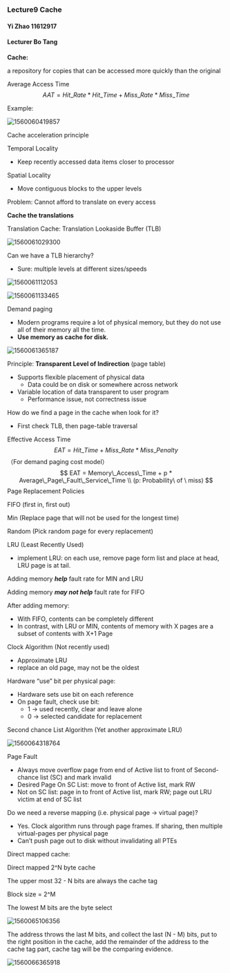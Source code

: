 ### Lecture9 Cache

#### Yi Zhao 11612917

#### Lecturer Bo Tang



**Cache:**

a repository for copies that can be accessed more quickly than the original



Average Access Time
$$
AAT = {Hit\_Rate*Hit\_Time} + {Miss\_Rate * Miss\_Time}
$$


Example:

![1560060419857](C:\Users\Joy\AppData\Roaming\Typora\typora-user-images\1560060419857.png)



Cache acceleration principle

Temporal Locality

- Keep recently accessed data items closer to processor

Spatial Locality

- Move contiguous blocks to the upper levels



Problem: Cannot afford to translate on every access

**Cache the translations**

Translation Cache: Translation Lookaside Buffer (TLB)

![1560061029300](C:\Users\Joy\AppData\Roaming\Typora\typora-user-images\1560061029300.png)

Can we have a TLB hierarchy?

- Sure: multiple levels at different sizes/speeds

![1560061112053](C:\Users\Joy\AppData\Roaming\Typora\typora-user-images\1560061112053.png)

![1560061133465](C:\Users\Joy\AppData\Roaming\Typora\typora-user-images\1560061133465.png)



Demand paging

- Modern programs require a lot of physical memory, but they do not use all of their memory all the time.
- **Use memory as cache for disk.**

![1560061365187](C:\Users\Joy\AppData\Roaming\Typora\typora-user-images\1560061365187.png)

Principle: **Transparent Level of Indirection** (page table)

- Supports flexible placement of physical data
  - Data could be on disk or somewhere across network
- Variable location of data transparent to user program
  - Performance issue, not correctness issue

How do we find a page in the cache when look for it?

- First check TLB, then page-table traversal



Effective Access Time
$$
EAT = Hit\_Time + Miss\_Rate * Miss\_Penalty
$$
（For demand paging cost model）
$$
EAT = Memory\_Access\_Time + p * Average\_Page\_Fault\_Service\_Time \\
(p: Probability\ of \ miss)
$$
Page Replacement Policies

FIFO (first in, first out)

Min (Replace page that will not be used for the longest time)

Random (Pick random page for every replacement)

LRU (Least Recently Used)

- implement LRU: on each use, remove page form list and place at head, LRU page is at tail.



Adding memory ***help*** fault rate for MIN and LRU

Adding memory ***may not help*** fault rate for FIFO

After adding memory:

- With FIFO, contents can be completely different
- In contrast, with LRU or MIN, contents of memory with X pages are a subset of contents with X+1 Page



Clock Algorithm (Not recently used)

- Approximate LRU
- replace an old page, may not be the oldest

Hardware “use” bit per physical page:

- Hardware sets use bit on each reference
- On page fault, check use bit:
  - 1 -> used recently, clear and leave alone
  - 0 -> selected candidate for replacement



Second chance List Algorithm (Yet another approximate LRU)

![1560064318764](C:\Users\Joy\AppData\Roaming\Typora\typora-user-images\1560064318764.png)

Page Fault

- Always move overflow page from end of Active list to front of Second-chance list (SC) and mark invalid
- Desired Page On SC List: move to front of Active list, mark RW
- Not on SC list: page in to front of Active list, mark RW; page out LRU victim at end of SC list



Do we need a reverse mapping (i.e. physical page → virtual page)?

- Yes. Clock algorithm runs through page frames. If sharing, then multiple virtual-pages per physical page
- Can’t push page out to disk without invalidating all PTEs



Direct mapped cache:

Direct mapped 2^N byte cache

The upper most 32 - N bits are always the cache tag

Block size = 2^M

The lowest M bits are the byte select

![1560065106356](C:\Users\Joy\AppData\Roaming\Typora\typora-user-images\1560065106356.png)

The address throws the last M bits, and  collect the last (N - M) bits, put to the right position in the cache, add the remainder of the address to the cache tag part, cache tag will be the comparing evidence.

![1560066365918](C:\Users\Joy\AppData\Roaming\Typora\typora-user-images\1560066365918.png)

